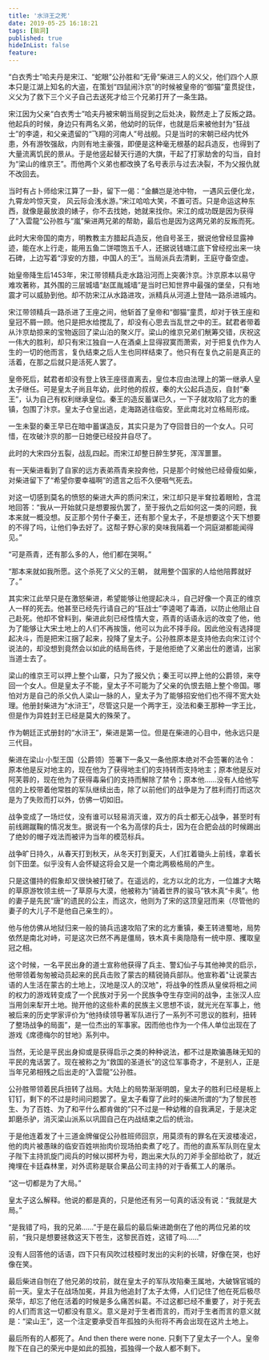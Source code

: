 ```yaml
---
title: '水浒王之死'
date: 2019-05-25 16:18:21
tags: [脑洞]
published: true
hideInList: false
feature: 
---
```

“白衣秀士”哈夫丹是宋江、“蛇眼”公孙胜和“无骨”柴进三人的义父，他们四个人原本只是江湖上知名的大盗，在策划“四鼠闹汴京”的时候被皇帝的“御猫”童贯捉住，义父为了救下三个义子自己去送死才给三个兄弟打开了一条生路。

 <!-- more -->

宋江因为父亲“白衣秀士”哈夫丹被宋朝当局捉到之后处决，毅然走上了反叛之路。他起兵的时候，身边只有两名义弟，他幼时的玩伴，也就是后来被他封为“狂战士”的李逵，和父亲遗留的“飞翔的河南人”号战舰。只是当时的宋朝已经内忧外患，外有游牧强敌，内则有地主豪强，即便是这种毫无根基的起兵造反，也得到了大量流离饥民的景从。于是他竖起替天行道的大旗，干起了打家劫舍的勾当，自封为“梁山的维京王”。而他两个义弟也都改换了名号表示与过去决裂，不为父报仇就不改回去。

当时有占卜师给宋江算了一卦，留下一偈：“金麟岂是池中物， 一遇风云便化龙， 九霄龙吟惊天变， 风云际会浅水游。”宋江哈哈大笑，不置可否。只是命运这种东西，就像是最放浪的婊子，你不去找她，她就来找你。宋江的成功既是因为获得了“入雲龍”公孙胜与“嵐”柴进两兄弟的帮助，最后也是因为这两兄弟的反叛而死。

此时大宋帝国的南方，明教教主方腊起兵造反，他自号圣王，据说他曾经显露神迹，能在水上行走，能用五鱼二饼喂饱五千人，还据说钱塘江底下曾经挖出来一块石碑，上边写着“淳安的方腊，中国人的王”。当局派兵去清剿，王庭守备空虚。

始皇帝降生后1453年，宋江带领精兵走水路沿河而上突袭汴京。汴京原本以易守难攻著称，其外围的三层城墙“赵匡胤城墙”是当时已知世界中最强的堡垒，只有地震才可以威胁到他。却不防宋江从水路进攻，派精兵从河道上登陆一路杀进城内。

宋江带领精兵一路杀进了王座之间，他斩首了皇帝和“御猫”童贯，却对于铁王座和皇冠不屑一顾。他只是把水给搅乱了，却没有心思去当乱世之中的王。弑君者带着从汴京劫掠来的宝物返回了梁山泊的聚义厅。梁山的维京兄弟们觥筹交错，庆祝这一伟大的胜利，却只有宋江独自一人在酒桌上显得寂寞而萧索，对于把复仇作为人生的一切的他而言，复仇结束之后人生也同样结束了。他只有在复仇之前是真正的活着，在那之后就只是活死人罢了。

皇帝死后，弑君者却没有登上铁王座径直离去，皇位本应由法理上的第一继承人皇太子继任。可是皇太子尚且年幼，此时他的叔叔，秦的大公起兵造反，自封“秦王”，认为自己有权利继承皇位。秦王的造反蓄谋已久，一下子就攻陷了北方的重镇，包围了汴京。皇太子仓皇出逃，走海路逃往临安。至此南北对立格局形成。

一生未娶的秦王早已在暗中蓄谋造反，其实只是为了夺回昔日的一个女人。只可惜，在攻破汴京的那一日她便已经投井自尽了。

此时的大宋四分五裂，战乱四起。而宋江却整日醉生梦死，浑浑噩噩。

有一天柴进看到了自家的远方表弟燕青来投奔他，只是那个时候他已经骨瘦如柴，对柴进留下了“希望你要幸福啊”的遗言之后不久便咽气死去。

对这一切感到莫名的愤怒的柴进大声的质问宋江，宋江却只是半耷拉着眼睑，含混地回答：“我从一开始就只是想要报仇罢了，至于报仇之后如何这一类的问题，我本来就一概没想。反正那个劳什子秦王，还有那个皇太子，不是想要这个天下想要的不得了吗，让他们争去好了。这帮子野心家的臭味我隔着一个洞庭湖都能闻得见。”

“可是燕青，还有那么多的人，他们都在哭啊。”

“那本来就如我所愿。这个杀死了义父的王朝， 就用整个国家的人给他陪葬就好了。”

其实宋江此举只是在激怒柴进，希望能够让他提起决斗，自己好像一个真正的维京人一样的死去。他甚至已经先行请自己的“狂战士”李逵喝了毒酒，以防止他阻止自己赴死。他却不曾料到，柴进此刻已经性情大变，燕青的话语永远的改变了他，他为了能够让大宋土地上的人们不再挨饿，他可以为此不择手段。因此他没有选择提起决斗，而是把宋江捆了起来，投降了皇太子。公孙胜原本是支持他去向宋江讨个说法的，却没想到竟然会以如此的结局告终，于是他拒绝了义弟出仕的邀请，出家当道士去了。

梁山的维京王可以押上整个山寨，只为了报父仇；秦王可以押上他的公爵领，来夺回一个女人。但是皇太子不能，皇太子不可能为了父亲的仇恨去赔上整个帝国。哪怕对方是自己的杀父仇人梁山一脉的人，皇太子为了能够招安他们也不得不宽大处理。他册封柴进为“水浒王”，尽管这只是一个两字王，没法和秦王那种一字王比，但是作为异姓封王已经是莫大的殊荣了。

作为朝廷正式册封的“水浒王”，柴进是第一位。但是在柴进的心目中，他永远只是三代目。

柴进在梁山·小型王国（公爵领）签署下一条又一条他原本绝对不会签署的法令：原本他是反对地主的，现在他为了获得地主们的支持转而支持地主；原本他是反对阿芙蓉的，现在他为了获得毒枭们的支持而解除了禁令；原本他……没有人给他写信的上校带着他常胜的军队继续出击，除了以前他们的战争是为了胜利而打而这次是为了失败而打以外，仿佛一切如旧。

战争变成了一场烂仗，没有谁可以轻易消灭谁，双方的兵士都无心战争，甚至时有前线踢蹴鞠的情况发生。据说有一个名为高俅的兵士，因为在合肥会战的时候踢出了绝妙的帽子戏法而被评为当年的模范标兵。

战争旷日持久，从春天打到秋天，从冬天打到夏天，人们扛着锄头上前线，拿着长剑下田垄。似乎没有人会怀疑这将会又是一个南北两极格局的产生。

只是这僵持的假象却又很快被打破了。在遥远的，北方以北的北方，一位雄才大略的草原游牧领主统一了草原与大漠，他被称为“骑着世界的骏马”铁木真“卡奥”。他的妻子是先民“唐”的遗民的公主，而这次，他则为了宋的这顶皇冠而来（尽管他的妻子的大儿子不是他自己亲生的）。

他与他仿佛从地狱归来一般的骑兵迅速攻陷了宋的北方重镇，秦王转进蜀地，局势依然是南北对峙，可是这次已然不再是僵局，铁木真卡奥隐隐有一统中原、攫取皇冠之相。

这个时候，一名平民出身的道士宣称他获得了兵主、警幻仙子与其他神灵的启示，他带领着匆匆被动员起来的民兵击败了蒙古的精锐骑兵部队。他宣称着"让说蒙古语的人生活在蒙古的土地上，汉地是汉人的汉地"，将战争的性质从皇侯将相之间的权力的游戏转变成了一个民族对于另一个民族争夺生存空间的战争，主张汉人应当用剑来犁开土地。抛开他的这些朴素的民族主义思想不谈，就光光在军事上，他被后来的历史学家评价为“他持续领导著军队进行了一系列不可思议的胜利，扭转了整场战争的局面”，是一位杰出的军事家。因而他也作为一个伟人单位出现在了游戏《席德梅尔的甘地》系列中。

当然，无论是平民出身抑或是获得启示之类的种种说法，都不过是欺骗愚昧无知的平民的鬼话罢了。现在被称之为“救国的圣道长”的这位军事奇才，不是别人，正是当年兄弟相残之后出走的“入雲龍”公孙胜。

公孙胜带领着民兵扭转了战局。大陆上的局势渐渐明朗，皇太子的胜利已经是板上钉钉，剩下的不过是时间问题罢了。皇太子看穿了此时的柴进所谓的“为了黎民苍生、为了百姓、为了和平什么都肯做的”只不过是一种幼稚的自我满足，于是决定卸磨杀驴，消灭梁山派系以巩固自己在内战结束之后的统治。

于是他连着发了十三道金牌催促公孙胜班师回京，用莫须有的罪名在天波楼凌迟，他的肉片被愚昧的临安百姓哄抬肉价现场拍卖煮了吃了。而他的直系军队则在皇太子陛下主持凯旋门阅兵的时候以掷杯为号，跑出来大队的刀斧手全部给砍了，就近掩埋在卡廷森林里，对外谎称是联合果品公司主持的对于香蕉工人的屠杀。

“这一切都是为了大局。”

皇太子这么解释。他说的都是真的，只是他还有另一句真的话没有说：“我就是大局。”

“是我错了吗，我的兄弟……”于是在最后的最后柴进跪倒在了他的两位兄弟的坟前，“我只是想要拯救这天下苍生，这黎民百姓，这错了吗……”

没有人回答他的话语，四下只有风吹过枝桠时发出的尖利的长啸，好像在哭，也好像在笑。

最后柴进自刎在了他兄弟的坟前，就在皇太子的军队攻陷秦王属地，大破锦官城的前一天。皇太子在战场加冕，并且为他追封了太子太傅，人们记住了他在死后极尽荣华，却忘了他在活着的时候是多么痛苦纠葛。不过这都已经不重要了，对于死去的人们而言这一切都没有意义。意义是对于生者而言的，而对于生者而言的意义就是：“梁山王”，这一个注定要承受百年孤独的头衔将不再会出现在这片土地上。

最后所有的人都死了。And then there were none. 只剩下了皇太子一个人。皇帝陛下在自己的荣光中是如此的孤独，孤独得一个敌人都不剩下。